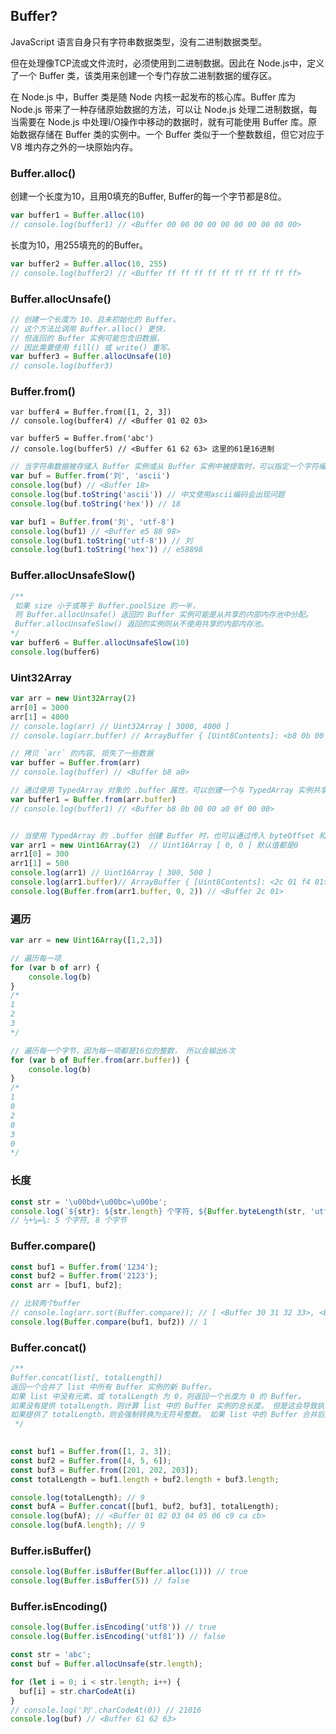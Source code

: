 ## Buffer?

JavaScript 语言自身只有字符串数据类型，没有二进制数据类型。

但在处理像TCP流或文件流时，必须使用到二进制数据。因此在 Node.js中，定义了一个 Buffer 类，该类用来创建一个专门存放二进制数据的缓存区。

在 Node.js 中，Buffer 类是随 Node 内核一起发布的核心库。Buffer 库为 Node.js 带来了一种存储原始数据的方法，可以让 Node.js 处理二进制数据，每当需要在 Node.js 中处理I/O操作中移动的数据时，就有可能使用 Buffer 库。原始数据存储在 Buffer 类的实例中。一个 Buffer 类似于一个整数数组，但它对应于 V8 堆内存之外的一块原始内存。



### Buffer.alloc()

创建一个长度为10，且用0填充的Buffer, Buffer的每一个字节都是8位。

```js
var buffer1 = Buffer.alloc(10)
// console.log(buffer1) // <Buffer 00 00 00 00 00 00 00 00 00 00>
```

长度为10，用255填充的的Buffer。

```js
var buffer2 = Buffer.alloc(10, 255)
// console.log(buffer2) // <Buffer ff ff ff ff ff ff ff ff ff ff>
```



### Buffer.allocUnsafe()

```js
// 创建一个长度为 10、且未初始化的 Buffer。
// 这个方法比调用 Buffer.alloc() 更快，
// 但返回的 Buffer 实例可能包含旧数据，
// 因此需要使用 fill() 或 write() 重写。
var buffer3 = Buffer.allocUnsafe(10)
// console.log(buffer3)
```



### Buffer.from()

```
var buffer4 = Buffer.from([1, 2, 3])
// console.log(buffer4) // <Buffer 01 02 03>

var buffer5 = Buffer.from('abc')
// console.log(buffer5) // <Buffer 61 62 63> 这里的61是16进制
```



```js
// 当字符串数据被存储入 Buffer 实例或从 Buffer 实例中被提取时，可以指定一个字符编码。
var buf = Buffer.from('刘', 'ascii')
console.log(buf) // <Buffer 18>
console.log(buf.toString('ascii')) // 中文使用ascii编码会出现问题
console.log(buf.toString('hex')) // 18

var buf1 = Buffer.from('刘', 'utf-8')
console.log(buf1) // <Buffer e5 88 98>
console.log(buf1.toString('utf-8')) // 刘
console.log(buf1.toString('hex')) // e58898
```



### Buffer.allocUnsafeSlow()

```js
/**
 如果 size 小于或等于 Buffer.poolSize 的一半，
 则 Buffer.allocUnsafe() 返回的 Buffer 实例可能是从共享的内部内存池中分配。 
 Buffer.allocUnsafeSlow() 返回的实例则从不使用共享的内部内存池。
*/
var buffer6 = Buffer.allocUnsafeSlow(10)
console.log(buffer6)
```





### Uint32Array

```js
var arr = new Uint32Array(2)
arr[0] = 3000
arr[1] = 4000
// console.log(arr) // Uint32Array [ 3000, 4000 ]
// console.log(arr.buffer) // ArrayBuffer { [Uint8Contents]: <b8 0b 00 00 a0 0f 00 00>, byteLength: 8 }

// 拷贝 `arr` 的内容, 损失了一些数据
var buffer = Buffer.from(arr)
// console.log(buffer) // <Buffer b8 a0>

// 通过使用 TypedArray 对象的 .buffer 属性，可以创建一个与 TypedArray 实例共享相同内存的新 Buffer。
var buffer1 = Buffer.from(arr.buffer)
// console.log(buffer1) // <Buffer b8 0b 00 00 a0 0f 00 00>


// 当使用 TypedArray 的 .buffer 创建 Buffer 时，也可以通过传入 byteOffset 和 length 参数只使用 TypedArray 的一部分。
var arr1 = new Uint16Array(2)  // Uint16Array [ 0, 0 ] 默认值都是0
arr1[0] = 300
arr1[1] = 500
console.log(arr1) // Uint16Array [ 300, 500 ]
console.log(arr1.buffer)// ArrayBuffer { [Uint8Contents]: <2c 01 f4 01>, byteLength: 4 }
console.log(Buffer.from(arr1.buffer, 0, 2)) // <Buffer 2c 01>

```



### 遍历

```js
var arr = new Uint16Array([1,2,3])

// 遍历每一项
for (var b of arr) {
    console.log(b)
}
/*
1
2
3
*/

// 遍历每一个字节，因为每一项都是16位的整数， 所以会输出6次
for (var b of Buffer.from(arr.buffer)) {
    console.log(b)
}
/*
1
0
2
0
3
0
*/
```



### 长度

```js
const str = '\u00bd+\u00bc=\u00be';
console.log(`${str}: ${str.length} 个字符, ${Buffer.byteLength(str, 'utf8')} 个字节`);
// ½+¼=¾: 5 个字符, 8 个字节
```



### Buffer.compare()

```js
const buf1 = Buffer.from('1234');
const buf2 = Buffer.from('2123');
const arr = [buf1, buf2];

// 比较两个buffer
// console.log(arr.sort(Buffer.compare)); // [ <Buffer 30 31 32 33>, <Buffer 31 32 33 34> ]
console.log(Buffer.compare(buf1, buf2)) // 1
```



### Buffer.concat()

```js
/**
Buffer.concat(list[, totalLength])
返回一个合并了 list 中所有 Buffer 实例的新 Buffer。
如果 list 中没有元素、或 totalLength 为 0，则返回一个长度为 0 的 Buffer。
如果没有提供 totalLength，则计算 list 中的 Buffer 实例的总长度。 但是这会导致执行额外的循环用于计算 totalLength，因此如果已知长度，则明确提供长度会更快。
如果提供了 totalLength，则会强制转换为无符号整数。 如果 list 中的 Buffer 合并后的总长度大于 totalLength，则结果会被截断到 totalLength 的长度。
 */

 
const buf1 = Buffer.from([1, 2, 3]);
const buf2 = Buffer.from([4, 5, 6]);
const buf3 = Buffer.from([201, 202, 203]);
const totalLength = buf1.length + buf2.length + buf3.length;

console.log(totalLength); // 9
const bufA = Buffer.concat([buf1, buf2, buf3], totalLength);
console.log(bufA); // <Buffer 01 02 03 04 05 06 c9 ca cb>
console.log(bufA.length); // 9
```



### Buffer.isBuffer()

```js
console.log(Buffer.isBuffer(Buffer.alloc(1))) // true
console.log(Buffer.isBuffer(5)) // false
```





### Buffer.isEncoding()

```js
console.log(Buffer.isEncoding('utf8')) // true
console.log(Buffer.isEncoding('utf81')) // false
```





```js
const str = 'abc';
const buf = Buffer.allocUnsafe(str.length);

for (let i = 0; i < str.length; i++) {
  buf[i] = str.charCodeAt(i)
}
// console.log('刘'.charCodeAt(0)) // 21016
console.log(buf) // <Buffer 61 62 63>
```

